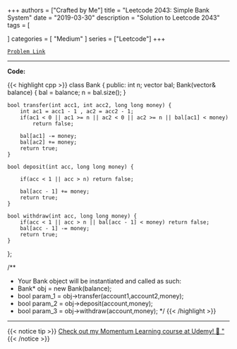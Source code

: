 
+++
authors = ["Crafted by Me"]
title = "Leetcode 2043: Simple Bank System"
date = "2019-03-30"
description = "Solution to Leetcode 2043"
tags = [
    
]
categories = [
    "Medium"
]
series = ["Leetcode"]
+++



[`Problem Link`](https://leetcode.com/problems/simple-bank-system/description/)

---

**Code:**

{{< highlight cpp >}}
class Bank {
public:
    int n;
    vector<long long> bal;
    Bank(vector<long long>& balance) {
        bal = balance;
        n = bal.size();
    }
    
    bool transfer(int acc1, int acc2, long long money) {
        int ac1 = acc1 - 1 , ac2 = acc2 - 1;
        if(ac1 < 0 || ac1 >= n || ac2 < 0 || ac2 >= n || bal[ac1] < money)
            return false;
        
        bal[ac1] -= money;
        bal[ac2] += money;
        return true;
    }
    
    bool deposit(int acc, long long money) {
        
        if(acc < 1 || acc > n) return false;
        
        bal[acc - 1] += money;
        return true;
    }
    
    bool withdraw(int acc, long long money) {
        if(acc < 1 || acc > n || bal[acc - 1] < money) return false;        
        bal[acc - 1] -= money;
        return true;
    }
};

/**
 * Your Bank object will be instantiated and called as such:
 * Bank* obj = new Bank(balance);
 * bool param_1 = obj->transfer(account1,account2,money);
 * bool param_2 = obj->deposit(account,money);
 * bool param_3 = obj->withdraw(account,money);
 */
{{< /highlight >}}



---



{{< notice tip >}}
[Check out my Momentum Learning course at Udemy! 🚀 "](https://www.udemy.com/course/blind-75-the-data-structures-and-algorithms-essentials/)
{{< /notice >}}

